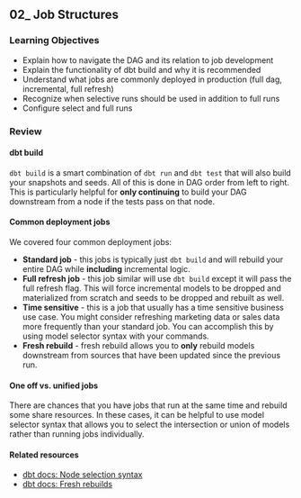 ## 02_ Job Structures

### Learning Objectives
- Explain how to navigate the DAG and its relation to job development
- Explain the functionality of dbt build and why it is recommended
- Understand what jobs are commonly deployed in production (full dag, incremental, full refresh)
- Recognize when selective runs should be used in addition to full runs
- Configure select and full runs

### Review

#### dbt build
`dbt build` is a smart combination of `dbt run` and `dbt test` that will also build your snapshots and seeds. All of this is done in DAG order from left to right. This is particularly helpful for **only continuing** to build your DAG downstream from a node if the tests pass on that node.

#### Common deployment jobs
We covered four common deployment jobs:
- **Standard job** - this jobs is typically just `dbt build` and will rebuild your entire DAG while **including** incremental logic.
- **Full refresh job** - this job similar will use `dbt build` except it will pass the full refresh flag. This will force incremental models to be dropped and materialized from scratch and seeds to be dropped and rebuilt as well.
- **Time sensitive** - this is a job that usually has a time sensitive business use case. You might consider refreshing marketing data or sales data more frequently than your standard job. You can accomplish this by using model selector syntax with your commands.
- **Fresh rebuild** - fresh rebuild allows you to **only** rebuild models downstream from sources that have been updated since the previous run.

#### One off vs. unified jobs
There are chances that you have jobs that run at the same time and rebuild some share resources. In these cases, it can be helpful to use model selector syntax that allows you to select the intersection or union of models rather than running jobs individually.

#### Related resources
- [dbt docs: Node selection syntax](https://docs.getdbt.com/reference/node-selection/syntax)
- [dbt docs: Fresh rebuilds](https://docs.getdbt.com/docs/deploy/continuous-integration#fresh-rebuilds)